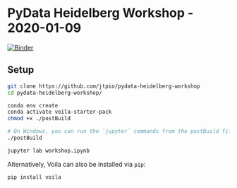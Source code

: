 # PyData Heidelberg Workshop - 2020-01-09

[![Binder](https://mybinder.org/badge_logo.svg)](https://mybinder.org/v2/gist/jtpio/pydata-heidelberg-workshop/master)

## Setup

```bash
git clone https://github.com/jtpio/pydata-heidelberg-workshop
cd pydata-heidelberg-workshop/

conda env create
conda activate voila-starter-pack
chmod +x ./postBuild

# On Windows, you can run the `jupyter` commands from the postBuild file manually
./postBuild

jupyter lab workshop.ipynb
```

Alternatively, Voila can also be installed via `pip`:

```bash
pip install voila
```
